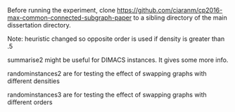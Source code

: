 Before running the experiment, clone https://github.com/ciaranm/cp2016-max-common-connected-subgraph-paper to a sibling directory of the main dissertation directory.

Note: heuristic changed so opposite order is used if density is greater than .5

summarise2 might be useful for DIMACS instances. It gives some more info.

randominstances2 are for testing the effect of swapping graphs with different densities

randominstances3 are for testing the effect of swapping graphs with different orders

